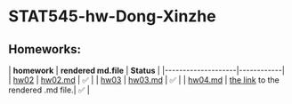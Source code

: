 # STAT545-hw-Dong-Xinzhe

## Homeworks:


|    **homework**    |    **rendered md.file**   | **Status** |
|--------------------|------------|
| [hw02](https://github.com/hannahdxz/STAT545-hw-Dong-Xinzhe/tree/master/hw%2002)     | [hw02.md](https://github.com/hannahdxz/STAT545-hw-Dong-Xinzhe/blob/master/hw%2002/hw-02_Rmarkdown.md)   |  :white_check_mark: |
| [hw03](https://github.com/hannahdxz/STAT545-hw-Dong-Xinzhe/tree/master/hw03)          | [hw03.md](https://github.com/hannahdxz/STAT545-hw-Dong-Xinzhe/blob/master/hw03/hw03_Rmarkdown.md) | :white_check_mark:   |
| [hw04.md](https://github.com/hannahdxz/STAT545-hw-Dong-Xinzhe/tree/master/hw04)     |  [the link](https://github.com/hannahdxz/STAT545-hw-Dong-Xinzhe/blob/master/hw04/hw04.md) to the rendered .md file.|  :white_check_mark:  |